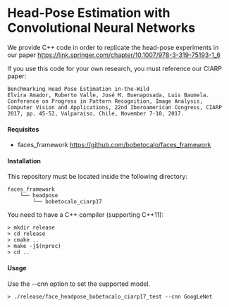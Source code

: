 # Head-Pose Estimation with Convolutional Neural Networks

We provide C++ code in order to replicate the head-pose experiments in our paper https://link.springer.com/chapter/10.1007/978-3-319-75193-1_6

If you use this code for your own research, you must reference our CIARP paper:

```
Benchmarking Head Pose Estimation in-the-Wild
Elvira Amador, Roberto Valle, José M. Buenaposada, Luis Baumela.
Conference on Progress in Pattern Recognition, Image Analysis, Computer Vision and Applications, 22nd Iberoamerican Congress, CIARP 2017, pp. 45-52, Valparaíso, Chile, November 7-10, 2017.
```

#### Requisites
- faces_framework https://github.com/bobetocalo/faces_framework

#### Installation
This repository must be located inside the following directory:
```
faces_framework
    └── headpose 
        └── bobetocalo_ciarp17
```
You need to have a C++ compiler (supporting C++11):
```
> mkdir release
> cd release
> cmake ..
> make -j$(nproc)
> cd ..
```
#### Usage
Use the --cnn option to set the supported model.
```
> ./release/face_headpose_bobetocalo_ciarp17_test --cnn GoogLeNet
```
